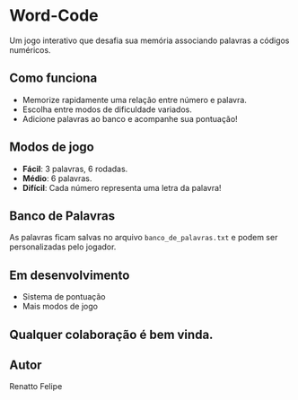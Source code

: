 # Word-Code 

Um jogo interativo que desafia sua memória associando palavras a códigos numéricos.

 ## Como funciona

- Memorize rapidamente uma relação entre número e palavra.
- Escolha entre modos de dificuldade variados.
- Adicione palavras ao banco e acompanhe sua pontuação!

##  Modos de jogo
- **Fácil**: 3 palavras, 6 rodadas.
- **Médio**: 6 palavras.
- **Difícil**: Cada número representa uma letra da palavra!

##  Banco de Palavras
As palavras ficam salvas no arquivo `banco_de_palavras.txt` e podem ser personalizadas pelo jogador.

##  Em desenvolvimento
- Sistema de pontuação
- Mais modos de jogo

## Qualquer colaboração é bem vinda.

##  Autor
Renatto Felipe

